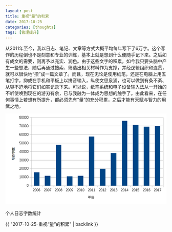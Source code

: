 ```yaml
---
layout: post
title: 重视“量”的积累
date: 2017-10-25
categories: [thoughts]
tags: [管理提升]
---
```


从2011年至今，我以日志、笔记、文章等方式大概平均每年写下了6万字。这个写作的历程倒也不是刻意和专业的训练，基本上就是想到什么便随手记下来。之后如有成文的需要，则再予以充实、润色。由于这些文字的积累，如今我只要头脑中产生一些想法，随后再通过搜索、筛选出相关材料作为支撑，并经逻辑组织和连贯，就可以很快地“攒”成一篇文章了。而且，现在无论是使用纸笔，还是在电脑上用五笔打字，抑或在手机和平板上以拼音输入，纵使文思泉涌，也可以做到有条不紊、从容不迫地将它们如实记录下来。可以说，纸笔系统和电子设备输入法从一开始的不听使唤到现在的游刃有余，已与我融为一体成为思想的触手了。由此看来，在任何事情上若想有所提升，都必须先有“量”的充分积累，之后才能有天赋与智力的用武之地。

![](/figures/p46196912.jpg)

个人日志字数统计

{{ "2017-10-25-重视“量”的积累" | backlink }}
